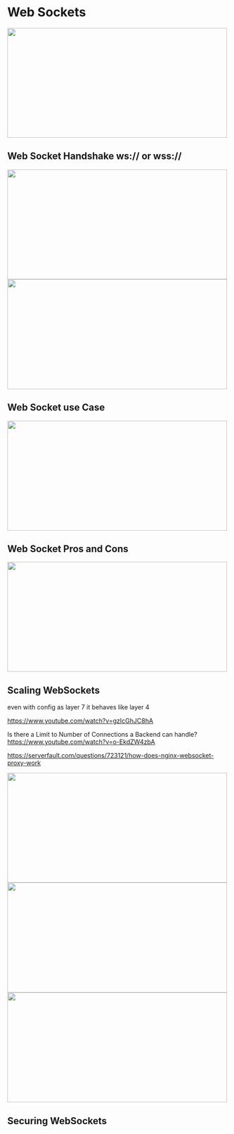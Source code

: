 # Web Sockets

<img src="https://user-images.githubusercontent.com/7610065/164990671-8685a4ae-a863-4f2e-95fe-ab6f1428051f.png" width="500" height="250">

## Web Socket Handshake ws:// or wss://

<img src="https://user-images.githubusercontent.com/7610065/164990757-bbabda01-6c2f-43a0-ab00-19fe96c16f4b.png" width="500" height="250">

<img src="https://user-images.githubusercontent.com/7610065/164990766-435ced42-0078-4cb3-8882-71206b694bda.png" width="500" height="250">

## Web Socket use Case

<img src="https://user-images.githubusercontent.com/7610065/164990816-3884515b-61ba-40b9-ac33-cf475888c658.png" width="500" height="250">

## Web Socket Pros and Cons

<img src="https://user-images.githubusercontent.com/7610065/165144266-3ebc122b-d29e-4b3f-aa08-9766b12fc2b6.png" width="500" height="250">

## Scaling WebSockets

even with config as layer 7 it behaves like layer 4

https://www.youtube.com/watch?v=gzIcGhJC8hA

Is there a Limit to Number of Connections a Backend can handle?
https://www.youtube.com/watch?v=o-EkdZW4zbA

https://serverfault.com/questions/723121/how-does-nginx-websocket-proxy-work

<img src="https://user-images.githubusercontent.com/7610065/173225510-075ed15f-4615-4da4-99df-bd8d9abf9eac.png" width="500" height="250">

<img src="https://user-images.githubusercontent.com/7610065/173227182-e35ba424-c673-41ba-8b06-e8ba1498150a.png" width="500" height="250">

<img src="https://user-images.githubusercontent.com/7610065/173228135-93cdcb88-15da-444f-bb8c-e91f4d3e4a35.png" width="500" height="250">


## Securing WebSockets
